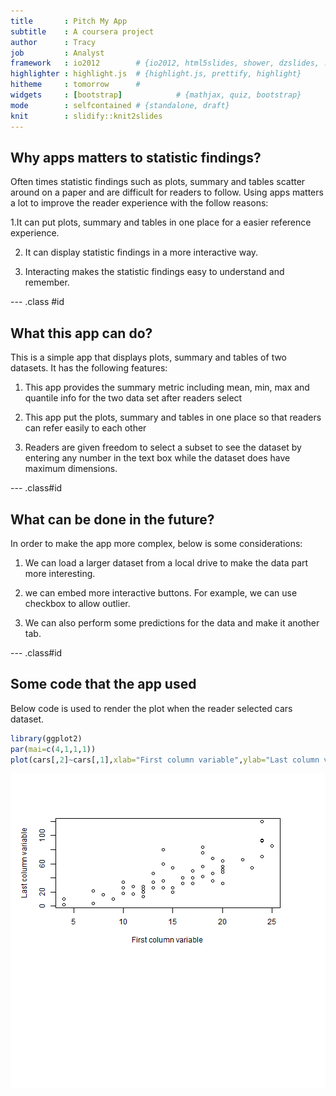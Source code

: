 ```yaml
---
title       : Pitch My App
subtitle    : A coursera project
author      : Tracy
job         : Analyst
framework   : io2012        # {io2012, html5slides, shower, dzslides, ...}
highlighter : highlight.js  # {highlight.js, prettify, highlight}
hitheme     : tomorrow      # 
widgets     : [bootstrap]            # {mathjax, quiz, bootstrap}
mode        : selfcontained # {standalone, draft}
knit        : slidify::knit2slides
---
```


## Why apps matters to statistic findings? 

Often times statistic findings such as plots, summary and tables scatter around on a paper and are difficult for readers to follow. Using apps matters a lot to improve the reader experience  with the follow reasons:

1.It can put plots, summary and tables in one place for a easier reference experience.

2. It can display statistic findings in a more interactive way.

3. Interacting makes the statistic findings easy to understand and remember. 

--- .class #id 

## What this app can do? 

This is a simple app that displays plots, summary and tables of two datasets. It has the following features:

1. This app provides the summary metric including mean, min, max and quantile info for the two data set after readers select

2. This app put the plots, summary and tables in one place so that readers can refer easily to each other

3. Readers are given freedom to select a subset to see the dataset by entering any number in the text box while the dataset does have maximum dimensions.

--- .class#id

## What can be done in the future?

In order to make the app more complex, below is some considerations:

1. We can load a larger dataset from a local drive to make the data part more interesting.

2. we can embed more interactive buttons. For example, we can use checkbox to allow outlier.

3. We can also perform some predictions for the data and make it another tab.

--- .class#id

## Some code that the app used


Below code is used to render the plot when the reader selected cars dataset. 

```r
library(ggplot2)
par(mai=c(4,1,1,1))
plot(cars[,2]~cars[,1],xlab="First column variable",ylab="Last column variable")
```

![plot of chunk unnamed-chunk-1](assets/fig/unnamed-chunk-1-1.png) 




